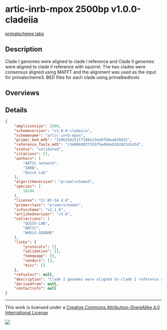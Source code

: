 # artic-inrb-mpox 2500bp v1.0.0-cladeiia

[primalscheme labs](https://labs.primalscheme.com/detail/artic-inrb-mpox/2500/v1.0.0-cladeiia)

## Description

Clade I genomes were aligned to clade I reference and Clade II genomes were aligned to clade II reference with squirrel. The two clades were consensus aligned using MAFFT and the alignment was used as the input for primalscheme3. BED files for each clade using primalbedtools

## Overviews

## Details

```json
{
    "ampliconsize": 2500,
    "schemeversion": "v1.0.0-cladeiia",
    "schemename": "artic-inrb-mpox",
    "primer_bed_md5": "3286284151f7186e13eb9f8dea020d22",
    "reference_fasta_md5": "c34096003739375ed9deb262023d145d",
    "status": "validated",
    "citations": [],
    "authors": [
        "ARTIC network",
        "INRB",
        "Quick Lab"
    ],
    "algorithmversion": "primalscheme3",
    "species": [
        10244
    ],
    "license": "CC BY-SA 4.0",
    "primerclass": "primerschemes",
    "infoschema": "v2.1.0",
    "articbedversion": "v3.0",
    "collections": [
        "QUICK-LAB",
        "ARTIC",
        "WHOLE-GENOME"
    ],
    "links": {
        "protocols": [],
        "validation": [],
        "homepage": [],
        "vendors": [],
        "misc": []
    },
    "refselect": null,
    "description": "Clade I genomes were aligned to clade I reference and Clade II genomes were aligned to clade II reference with squirrel. The two clades were consensus aligned using MAFFT and the alignment was used as the input for primalscheme3. BED files for each clade using primalbedtools",
    "derivedfrom": null,
    "contactinfo": null
}
```



------------------------------------------------------------------------

This work is licensed under a [Creative Commons Attribution-ShareAlike 4.0 International License](http://creativecommons.org/licenses/by-sa/4.0/) 

![](https://i.creativecommons.org/l/by-sa/4.0/88x31.png)